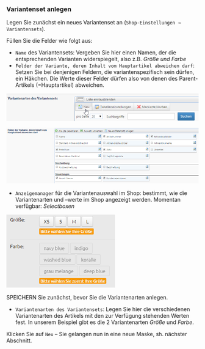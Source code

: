 ### Variantenset anlegen

Legen Sie zunächst ein neues Variantenset an (```Shop-Einstellungen → Variantensets```).

Füllen Sie die Felder wie folgt aus:
* ```Name``` des Variantensets: Vergeben Sie hier einen Namen, der die entsprechenden Varianten widerspiegelt, also z.B. *Größe und Farbe*
* ```Felder der Variante, deren Inhalt vom Hauptartikel abweichen darf```: Setzen Sie bei denjenigen Feldern, die variantenspezifisch sein dürfen, ein Häkchen. Die Werte dieser Felder dürfen also von denen des Parent-Artikels (=Hauptartikel) abweichen.

![](bild30.png)

![](bild31.png)

* ```Anzeigemanager``` für die Variantenauswahl im Shop: bestimmt, wie die Variantenarten und –werte im Shop angezeigt werden. Momentan verfügbar: *Selectboxen*

![](bild32.png)

SPEICHERN Sie zunächst, bevor Sie die Variantenarten anlegen.
* ```Variantenarten des Variantensets```: Legen Sie hier die verschiedenen Variantenarten des Artikels mit den zur Verfügung stehenden Werten fest. In unserem Beispiel gibt es die 2 Variantenarten *Größe* und *Farbe*.

Klicken Sie auf ```Neu``` – Sie gelangen nun in eine neue Maske, sh. nächster Abschnitt.

